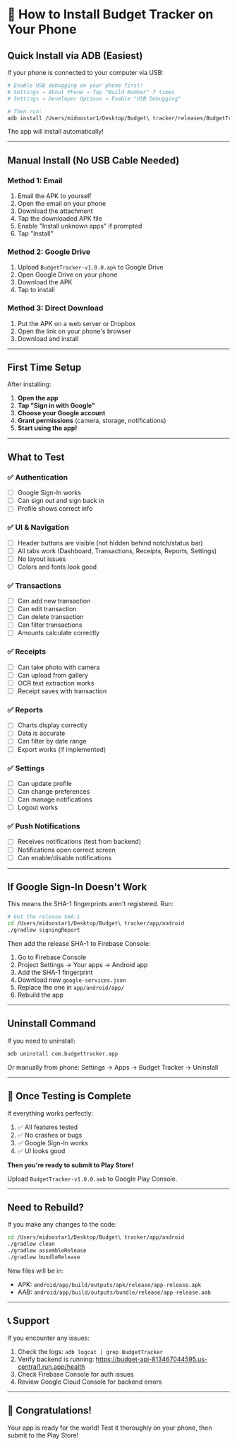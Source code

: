 # 📱 How to Install Budget Tracker on Your Phone

## Quick Install via ADB (Easiest)

If your phone is connected to your computer via USB:

```bash
# Enable USB debugging on your phone first!
# Settings → About Phone → Tap "Build Number" 7 times
# Settings → Developer Options → Enable "USB Debugging"

# Then run:
adb install /Users/midoostar1/Desktop/Budget\ tracker/releases/BudgetTracker-v1.0.0.apk
```

The app will install automatically!

---

## Manual Install (No USB Cable Needed)

### Method 1: Email
1. Email the APK to yourself
2. Open the email on your phone
3. Download the attachment
4. Tap the downloaded APK file
5. Enable "Install unknown apps" if prompted
6. Tap "Install"

### Method 2: Google Drive
1. Upload `BudgetTracker-v1.0.0.apk` to Google Drive
2. Open Google Drive on your phone
3. Download the APK
4. Tap to install

### Method 3: Direct Download
1. Put the APK on a web server or Dropbox
2. Open the link on your phone's browser
3. Download and install

---

## First Time Setup

After installing:

1. **Open the app**
2. **Tap "Sign in with Google"**
3. **Choose your Google account**
4. **Grant permissions** (camera, storage, notifications)
5. **Start using the app!**

---

## What to Test

### ✅ Authentication
- [ ] Google Sign-In works
- [ ] Can sign out and sign back in
- [ ] Profile shows correct info

### ✅ UI & Navigation
- [ ] Header buttons are visible (not hidden behind notch/status bar)
- [ ] All tabs work (Dashboard, Transactions, Receipts, Reports, Settings)
- [ ] No layout issues
- [ ] Colors and fonts look good

### ✅ Transactions
- [ ] Can add new transaction
- [ ] Can edit transaction
- [ ] Can delete transaction
- [ ] Can filter transactions
- [ ] Amounts calculate correctly

### ✅ Receipts
- [ ] Can take photo with camera
- [ ] Can upload from gallery
- [ ] OCR text extraction works
- [ ] Receipt saves with transaction

### ✅ Reports
- [ ] Charts display correctly
- [ ] Data is accurate
- [ ] Can filter by date range
- [ ] Export works (if implemented)

### ✅ Settings
- [ ] Can update profile
- [ ] Can change preferences
- [ ] Can manage notifications
- [ ] Logout works

### ✅ Push Notifications
- [ ] Receives notifications (test from backend)
- [ ] Notifications open correct screen
- [ ] Can enable/disable notifications

---

## If Google Sign-In Doesn't Work

This means the SHA-1 fingerprints aren't registered. Run:

```bash
# Get the release SHA-1
cd /Users/midoostar1/Desktop/Budget\ tracker/app/android
./gradlew signingReport
```

Then add the release SHA-1 to Firebase Console:
1. Go to Firebase Console
2. Project Settings → Your apps → Android app
3. Add the SHA-1 fingerprint
4. Download new `google-services.json`
5. Replace the one in `app/android/app/`
6. Rebuild the app

---

## Uninstall Command

If you need to uninstall:

```bash
adb uninstall com.budgettracker.app
```

Or manually from phone: Settings → Apps → Budget Tracker → Uninstall

---

## 🎯 Once Testing is Complete

If everything works perfectly:
1. ✅ All features tested
2. ✅ No crashes or bugs
3. ✅ Google Sign-In works
4. ✅ UI looks good

**Then you're ready to submit to Play Store!**

Upload `BudgetTracker-v1.0.0.aab` to Google Play Console.

---

## Need to Rebuild?

If you make any changes to the code:

```bash
cd /Users/midoostar1/Desktop/Budget\ tracker/app/android
./gradlew clean
./gradlew assembleRelease
./gradlew bundleRelease
```

New files will be in:
- APK: `android/app/build/outputs/apk/release/app-release.apk`
- AAB: `android/app/build/outputs/bundle/release/app-release.aab`

---

## 📞 Support

If you encounter any issues:
1. Check the logs: `adb logcat | grep BudgetTracker`
2. Verify backend is running: https://budget-api-813467044595.us-central1.run.app/health
3. Check Firebase Console for auth issues
4. Review Google Cloud Console for backend errors

---

## 🎊 Congratulations!

Your app is ready for the world! Test it thoroughly on your phone, then submit to the Play Store!

